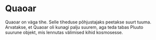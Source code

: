# Quaoar

Quaoar on väga tihe. Selle tiheduse põhjustajaks peetakse suurt tuuma.
Arvatakse, et Quaoar oli kunagi palju suurem, aga teda tabas Pluuto suurune
objekt, mis lennutas välimised kihid kosmosesse.
